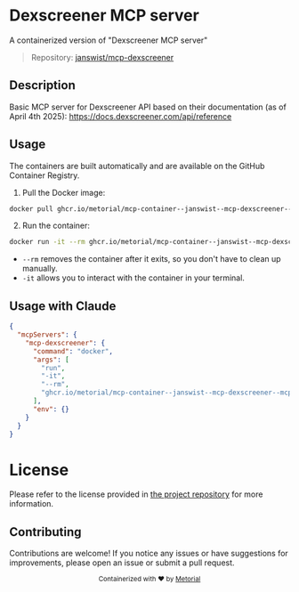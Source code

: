 
# Dexscreener MCP server

A containerized version of "Dexscreener MCP server"

> Repository: [janswist/mcp-dexscreener](https://github.com/janswist/mcp-dexscreener)

## Description

Basic MCP server for Dexscreener API based on their documentation (as of April 4th 2025): https://docs.dexscreener.com/api/reference


## Usage

The containers are built automatically and are available on the GitHub Container Registry.

1. Pull the Docker image:

```bash
docker pull ghcr.io/metorial/mcp-container--janswist--mcp-dexscreener--mcp-dexscreener
```

2. Run the container:

```bash
docker run -it --rm ghcr.io/metorial/mcp-container--janswist--mcp-dexscreener--mcp-dexscreener 
```

- `--rm` removes the container after it exits, so you don't have to clean up manually.
- `-it` allows you to interact with the container in your terminal.



## Usage with Claude

```json
{
  "mcpServers": {
    "mcp-dexscreener": {
      "command": "docker",
      "args": [
        "run",
        "-it",
        "--rm",
        "ghcr.io/metorial/mcp-container--janswist--mcp-dexscreener--mcp-dexscreener"
      ],
      "env": {}
    }
  }
}
```

# License

Please refer to the license provided in [the project repository](https://github.com/janswist/mcp-dexscreener) for more information.

## Contributing

Contributions are welcome! If you notice any issues or have suggestions for improvements, please open an issue or submit a pull request.

<div align="center">
  <sub>Containerized with ❤️ by <a href="https://metorial.com">Metorial</a></sub>
</div>
  